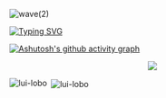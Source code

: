 ![wave(2)](https://user-images.githubusercontent.com/111823489/221068685-4fbb5972-726f-4a6e-b22e-731a74c9064f.svg)

<a href="https://git.io/typing-svg"><img src="https://readme-typing-svg.herokuapp.com?font=Assistant&size=32&duration=4500&pause=1000&color=0CF7A9&center=true&vCenter=true&width=1000&height=100&lines=Hello%2C+my+name+is+Luiz+Lobo+%3A);I+am+a+Software+Wizard;Be+welcome+to+my+Github+" alt="Typing SVG" /></a>

[![Ashutosh's github activity graph](https://github-readme-activity-graph.cyclic.app/graph?username=Lui-Lobo&bg_color=e6fffe&color=7d019c&line=0bdd59&point=ffffff&area=true&hide_border=true)](https://github.com/ashutosh00710/github-readme-activity-graph)

<p align="center"><img src="https://github-profile-trophy.vercel.app/?username=lui-lobo&theme=dracula&column=3&margin-w=15&margin-h=20&no-bg=true"/></p>



<p><img align="left" src="https://github-readme-stats.vercel.app/api/top-langs?username=lui-lobo&show_icons=true&locale=en&layout=compact" alt="lui-lobo" /></p>

<p>&nbsp;<img align="center" src="https://github-readme-stats.vercel.app/api?username=lui-lobo&show_icons=true&locale=en" alt="lui-lobo" /></p>

